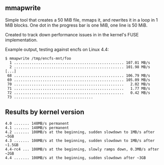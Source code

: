 mmapwrite
---------

Simple tool that creates a 50 MiB file, mmaps it, and rewrites it in a
loop in 1 MiB blocks.
One dot in the progress bar is one MiB, one line is 50 MiB.

Created to track down performance issues in in the kernel's FUSE
implementation.

Example output, testing against encfs on Linux 4.4:

```
$ mmapwrite /tmp/encfs-mnt/foo
  1 .................................................. 107.01 MB/s
  2 .................................................. 101.98 MB/s
[...]
 68 .................................................. 106.79 MB/s
 69 .................................................. 105.09 MB/s
 70 ..................................................   2.02 MB/s
 71 ..................................................   1.77 MB/s
 72 ..................................................   0.42 MB/s
 73 ....................................

```

Results by kernel version
-------------------------

```
4.0 ....... 140MB/s permanent
4.1 ....... 140MB/s permanent
4.2 ....... 100MB/s at the beginning, sudden slowdown to 1MB/s after ~5GB
4.3 ....... 100MB/s at the beginning, sudden slowdown to 1MB/s after ~1.5GB
4.4-rc4 ... 100MB/s at the beginning, slowly ramps down, 0.3MB/s after ~2GB
4.4 ....... 100MB/s at the beginning, sudden slowdown after ~3GB
```
